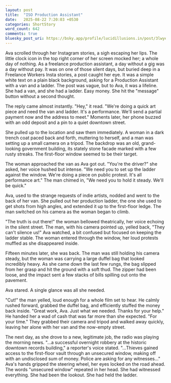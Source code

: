 ```yaml
---
layout: post
title:  "ISO Production Assistant"
date:   2025-08-22 7:20:03 +0530
categories: ShortStory
word_count: 642
comments: true
bluesky_post_uri: https://bsky.app/profile/lucidillusions.in/post/3lwyems52e22z
---
```



Ava scrolled through her Instagram stories, a sigh escaping her lips. The little clock icon in the top right corner of her screen mocked her; a whole day of nothing. As a freelance production assistant, a day without a gig was a day without pay. It was on one of those silent days, but buried deep in a Freelance Workers Insta stories, a post caught her eye. It was a simple white text on a plain black background, asking for a Production Assistant with a van and a ladder. The post was vague, but to Ava, it was a lifeline. She had a van, and she had a ladder. Easy money. She hit the "message" button without a second thought.

The reply came almost instantly. "Hey," it read. "We're doing a quick art piece and need the van and ladder. It's a performance. We'll send a partial payment now and the address to meet." Moments later, her phone buzzed with an odd deposit and a pin to a quiet downtown street.

She pulled up to the location and saw them immediately. A woman in a dark trench coat paced back and forth, muttering to herself, and a man was setting up a small camera on a tripod. The backdrop was an old, grand-looking government building, its stately stone facade marked with a few rusty streaks. The first-floor window seemed to be their target.

The woman approached the van as Ava got out. "You're the driver?" she asked, her voice hushed but intense. "We need you to set up the ladder against the window. We're doing a piece on public protest. It's all performance art." The man chimed in, "We need you to hold it steady. We'll be quick."

Ava, used to the strange requests of indie artists, nodded and went to the back of her van. She pulled out her production ladder, the one she used to get shots from high angles, and extended it up to the first-floor ledge. The man switched on his camera as the woman began to climb.

"The truth is out there!" the woman bellowed theatrically, her voice echoing in the silent street. The man, with his camera pointed up, yelled back, "They can't silence us!" Ava watched, a bit confused but focused on keeping the ladder stable. The woman entered through the window, her loud protests muffled as she disappeared inside.

Fifteen minutes later, she was back. The man was still holding his camera steady, but the woman was carrying a large duffel bag that looked incredibly heavy. As she came down the last few rungs, the bag slipped from her grasp and hit the ground with a soft thud. The zipper had been loose, and the impact sent a few stacks of bills spilling out onto the pavement.

Ava stared. A single glance was all she needed.

"Cut!" the man yelled, loud enough for a whole film set to hear. He calmly rushed forward, grabbed the duffel bag, and efficiently stuffed the money back inside. "Great work, Ava. Just what we needed. Thanks for your help." He handed her a wad of cash that was far more than she expected. "For your time." They grabbed their camera and tripod and walked away quickly, leaving her alone with her van and the now-empty street.



The next day, as she drove to a new, legitimate job, the radio was playing the morning news. "...a successful overnight robbery at the historic downtown records building," a reporter's voice stated. "...Thieves gained access to the first-floor vault through an unsecured window, making off with an undisclosed sum of money. Police are asking for any witnesses..." Ava's hands gripped the steering wheel, her eyes locked on the road ahead. The words "unsecured window" repeated in her head. She had witnessed everything. She had been the lookout. She had held the ladder.
